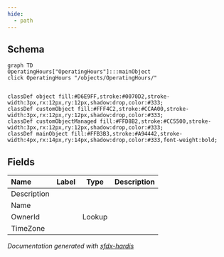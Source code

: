 ```yaml
---
hide:
  - path
---
```



## Schema

```mermaid
graph TD
OperatingHours["OperatingHours"]:::mainObject
click OperatingHours "/objects/OperatingHours/"


classDef object fill:#D6E9FF,stroke:#0070D2,stroke-width:3px,rx:12px,ry:12px,shadow:drop,color:#333;
classDef customObject fill:#FFF4C2,stroke:#CCAA00,stroke-width:3px,rx:12px,ry:12px,shadow:drop,color:#333;
classDef customObjectManaged fill:#FFD8B2,stroke:#CC5500,stroke-width:3px,rx:12px,ry:12px,shadow:drop,color:#333;
classDef mainObject fill:#FFB3B3,stroke:#A94442,stroke-width:4px,rx:14px,ry:14px,shadow:drop,color:#333,font-weight:bold;

```


<!-- Object description -->

## Fields

| Name      | Label | Type | Description |
| :-------- | :---- | :--: | :---------- | 
| Description |  |  | <!-- --> |
| Name |  |  | <!-- --> |
| OwnerId |  | Lookup | <!-- --> |
| TimeZone |  |  | <!-- --> |








_Documentation generated with [sfdx-hardis](https://sfdx-hardis.cloudity.com)_
